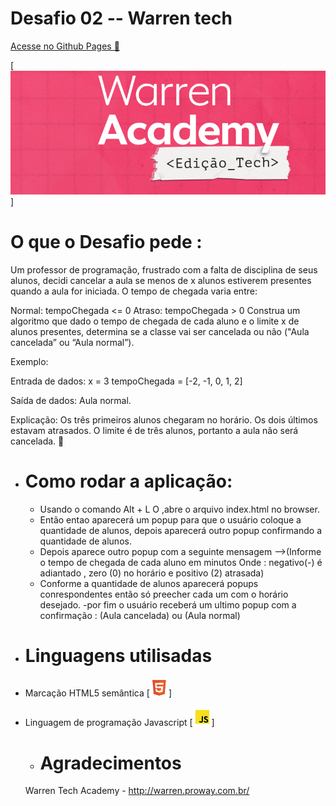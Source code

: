 # Desafio 02  -- Warren tech

<a href="">Acesse no Github Pages 🔗</a>


[<img src="warren.png"> ]

# O que o Desafio pede :
Um professor de programação, frustrado com a falta de disciplina de seus alunos, decidi cancelar a aula se menos de x alunos estiverem presentes quando a aula for iniciada. O tempo de chegada varia entre:

Normal: tempoChegada <= 0
Atraso: tempoChegada > 0
Construa um algoritmo que dado o tempo de chegada de cada aluno e o limite x de alunos presentes, determina se a classe vai ser cancelada ou não ("Aula cancelada” ou “Aula normal”).

Exemplo:

Entrada de dados:
x = 3
tempoChegada = [-2, -1, 0, 1, 2]

Saída de dados:
Aula normal.

Explicação:
Os três primeiros alunos chegaram no horário. Os dois últimos estavam atrasados. O limite é de três alunos, portanto a aula não será cancelada.
🚀

- # Como rodar a aplicação:
  - Usando o comando Alt + L O ,abre o arquivo index.html no browser.
  - Então entao aparecerá um popup para que o usuário coloque a quantidade de alunos, depois aparecerá outro popup confirmando a quantidade de alunos.
  - Depois aparece outro popup com a seguinte mensagem -->(Informe o tempo de chegada de cada aluno em minutos Onde : negativo(-) é adiantado , zero (0) no horário e positivo (2) atrasada)
  - Conforme a quantidade de alunos aparecerá popups conrespondentes então só preecher cada um com o horário desejado.
  -por fim o usuário receberá um ultimo popup com a confirmação : (Aula cancelada) ou (Aula normal)



- # Linguagens utilisadas
- Marcação HTML5 semântica [<img src="html.png" width="30px">]
- Linguagem de programação Javascript [<img src="js.png" width="30px">]


   
    - # Agradecimentos
    Warren Tech Academy - http://warren.proway.com.br/